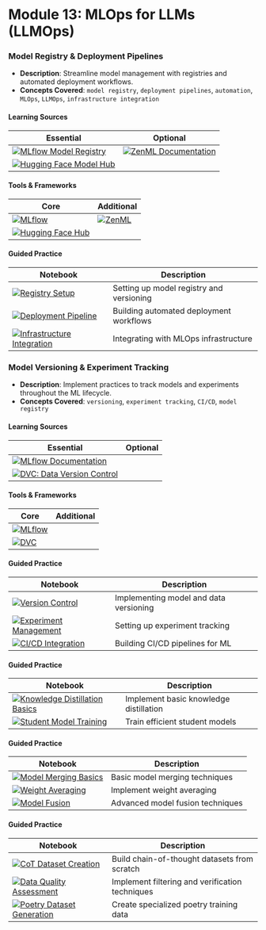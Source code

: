 # Module 13: MLOps for LLMs (LLMOps)

### Model Registry & Deployment Pipelines
- **Description**: Streamline model management with registries and automated deployment workflows.
- **Concepts Covered**: `model registry`, `deployment pipelines`, `automation`, `MLOps`, `LLMOps`, `infrastructure integration`

#### Learning Sources
| Essential | Optional |
|-----------|----------|
| [![MLflow Model Registry](https://badgen.net/badge/Docs/MLflow%20Model%20Registry/green)](https://www.mlflow.org/docs/latest/model-registry.html) | [![ZenML Documentation](https://badgen.net/badge/Docs/ZenML%20Documentation/green)](https://www.zenml.io/) |
| [![Hugging Face Model Hub](https://badgen.net/badge/Hugging%20Face%20Model/Hugging%20Face%20Model%20Hub/yellow)](https://huggingface.co/models) | |

#### Tools & Frameworks
| Core | Additional |
|-----------|----------|
| [![MLflow](https://badgen.net/badge/Framework/MLflow/green)](https://www.mlflow.org/) | [![ZenML](https://badgen.net/badge/Framework/ZenML/green)](https://www.zenml.io/) |
| [![Hugging Face Hub](https://badgen.net/badge/Hugging%20Face%20Model/Hugging%20Face%20Hub/yellow)](https://huggingface.co/models) | |

#### Guided Practice
| Notebook | Description |
|----------|-------------|
| [![Registry Setup](https://badgen.net/badge/Notebook/Registry%20Setup/orange)](notebooks/registry_setup.ipynb) | Setting up model registry and versioning |
| [![Deployment Pipeline](https://badgen.net/badge/Notebook/Deployment%20Pipeline/orange)](notebooks/deployment_pipeline.ipynb) | Building automated deployment workflows |
| [![Infrastructure Integration](https://badgen.net/badge/Notebook/Infrastructure%20Integration/orange)](notebooks/infrastructure_integration.ipynb) | Integrating with MLOps infrastructure |

### Model Versioning & Experiment Tracking
- **Description**: Implement practices to track models and experiments throughout the ML lifecycle.
- **Concepts Covered**: `versioning`, `experiment tracking`, `CI/CD`, `model registry`

#### Learning Sources
| Essential | Optional |
|-----------|----------|
| [![MLflow Documentation](https://badgen.net/badge/Docs/MLflow%20Documentation/green)](https://www.mlflow.org/) | |
| [![DVC: Data Version Control](https://badgen.net/badge/Docs/DVC:%20Data%20Version%20Control/green)](https://dvc.org/) | |

#### Tools & Frameworks
| Core | Additional |
|-----------|----------|
| [![MLflow](https://badgen.net/badge/Framework/MLflow/green)](https://www.mlflow.org/) | |
| [![DVC](https://badgen.net/badge/Docs/DVC/green)](https://dvc.org/) | |

#### Guided Practice
| Notebook | Description |
|----------|-------------|
| [![Version Control](https://badgen.net/badge/Notebook/Version%20Control/orange)](notebooks/version_control.ipynb) | Implementing model and data versioning |
| [![Experiment Management](https://badgen.net/badge/Notebook/Experiment%20Management/orange)](notebooks/experiment_management.ipynb) | Setting up experiment tracking |
| [![CI/CD Integration](https://badgen.net/badge/Notebook/CI%2FCD%20Integration/orange)](notebooks/cicd_integration.ipynb) | Building CI/CD pipelines for ML |

#### Guided Practice
| Notebook | Description |
|----------|-------------|
| [![Knowledge Distillation Basics](https://badgen.net/badge/Notebook/Knowledge%20Distillation%20Basics/orange)](notebooks/knowledge_distillation_basics.ipynb) | Implement basic knowledge distillation |
| [![Student Model Training](https://badgen.net/badge/Notebook/Student%20Model%20Training/orange)](notebooks/student_model_training.ipynb) | Train efficient student models |

#### Guided Practice
| Notebook | Description |
|----------|-------------|
| [![Model Merging Basics](https://badgen.net/badge/Notebook/Model%20Merging%20Basics/orange)](notebooks/model_merging_basics.ipynb) | Basic model merging techniques |
| [![Weight Averaging](https://badgen.net/badge/Notebook/Weight%20Averaging/orange)](notebooks/weight_averaging.ipynb) | Implement weight averaging |
| [![Model Fusion](https://badgen.net/badge/Notebook/Model%20Fusion/orange)](notebooks/model_fusion.ipynb) | Advanced model fusion techniques |

#### Guided Practice
| Notebook | Description |
|----------|-------------|
| [![CoT Dataset Creation](https://badgen.net/badge/Notebook/CoT%20Dataset%20Creation/orange)](notebooks/cot_dataset_creation.ipynb) | Build chain-of-thought datasets from scratch |
| [![Data Quality Assessment](https://badgen.net/badge/Notebook/Data%20Quality%20Assessment/orange)](notebooks/data_quality_assessment.ipynb) | Implement filtering and verification techniques |
| [![Poetry Dataset Generation](https://badgen.net/badge/Notebook/Poetry%20Dataset%20Generation/orange)](notebooks/poetry_dataset_generation.ipynb) | Create specialized poetry training data |